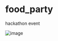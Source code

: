 # food_party
hackathon event

![image](https://github.com/user-attachments/assets/584241c3-5f77-4c81-b381-26a1df4fd979)

